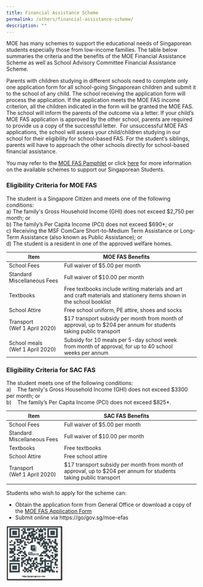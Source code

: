 ```yaml
---
title: Financial Assistance Scheme
permalink: /others/financial-assistance-scheme/
description: ""
---
```

MOE has many schemes to support the educational needs of Singaporean students especially those from low-income families. The table below summaries the criteria and the benefits of the MOE Financial Assistance Scheme as well as School Advisory Committee Financial Assistance Scheme.

Parents with children studying in different schools need to complete only one application form for all school-going Singaporean children and submit it to the school of any child. The school receiving the application form will process the application. If the application meets the MOE FAS income criterion, all the children indicated in the form will be granted the MOE FAS. The school will inform the parents of the outcome via a letter. If your child’s MOE FAS application is approved by the other school, parents are required to provide us a copy of the successful letter.  For unsuccessful MOE FAS applications, the school will assess your child/children studying in our school for their eligibility for school-based FAS. For the student’s siblings, parents will have to approach the other schools directly for school-based financial assistance.  

You may refer to the [MOE FAS Pamphlet](/files/Useful%20Links/UL%20Parents/2023%20MOE%20FAS%20pamphlet%20EL%20for%20schools.pdf) or click [here](https://www.moe.gov.sg/financial-matters/financial-assistance) for more information on the available schemes to support our Singaporean Students.

### Eligibility Criteria for MOE FAS

The student is a Singapore Citizen and meets one of the following conditions: <br>
a) The family's Gross Household Income (GHI) does not exceed $2,750 per month; or <br>
b) The family’s Per Capita Income (PCI) does not exceed $690\*; or <br>
c) Receiving the MSF ComCare Short-to-Medium Term Assistance or Long-Term Assistance (also known as Public Assistance); or <br>
d) The student is a resident in one of the approved welfare homes.

| Item | MOE FAS Benefits |  |
|---|---|---|
| School Fees  | Full waiver of $5.00 per month  |  |
| Standard Miscellaneous Fees  | Full waiver of $10.00 per month  |  |
| Textbooks  | Free textbooks include writing materials and art and craft materials and stationery items shown in the school booklist |  |
| School Attire | Free school uniform, PE attire, shoes and socks |  |
| Transport<br>(Wef 1 April 2020) | $17 transport subsidy per month from month of approval, up to $204 per annum for students taking public transport |  |
| School meals<br>(Wef 1 April 2020) | Subsidy for 10 meals per 5-day school week from month of approval, for up to 40 school weeks per annum

### Eligibility Criteria for SAC FAS

The student meets one of the following conditions: <br>
a)    The family's Gross Household Income (GHI) does not exceed $3300 per month; or <br>
b)    The family’s Per Capita Income (PCI) does not exceed $825\*.

| Item | SAC FAS Benefits |  |
|---|---|---|
| School Fees  | Full waiver of $5.00 per month  |  |
| Standard Miscellaneous Fees  | Full waiver of $10.00 per month |  |
| Textbooks  | Free textbooks |  |
| School Attire  | Free school attire |  |
| Transport<br>(Wef 1 April 2020) | $17 transport subsidy per month from month of approval, up to $204 per annum for students taking public transport |  |
| | | |

Students who wish to apply for the scheme can:
* Obtain the application form from General Office or download a copy of the [MOE FAS Application Form](/files/Useful%20Links/UL%20Parents/MOE%20FAS%20Application%20Form%20Sep%202022.pdf)
* Submit online via https://go/gov.sg/moe-efas

<img src="/images/Useful%20Links/UL%20Parents/2022%20FAS%20QR%20Code.jpg" style="width:30%">